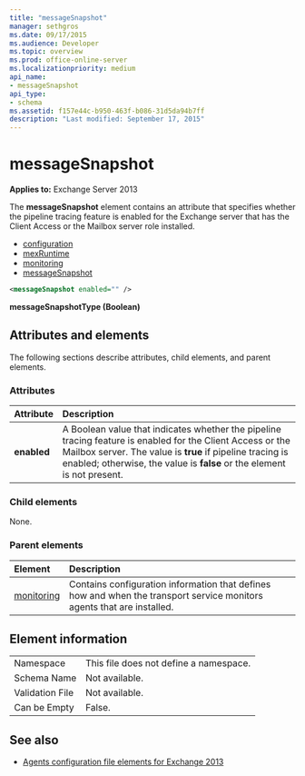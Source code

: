 ```yaml
---
title: "messageSnapshot"
manager: sethgros
ms.date: 09/17/2015
ms.audience: Developer
ms.topic: overview
ms.prod: office-online-server
ms.localizationpriority: medium
api_name:
- messageSnapshot
api_type:
- schema
ms.assetid: f157e44c-b950-463f-b086-31d5da94b7ff
description: "Last modified: September 17, 2015"
---
```


# messageSnapshot

**Applies to:** Exchange Server 2013
  
The **messageSnapshot** element contains an attribute that specifies whether the pipeline tracing feature is enabled for the Exchange server that has the Client Access or the Mailbox server role installed. 
  
- [configuration](configuration.md)  
- [mexRuntime](mexruntime.md) 
- [monitoring](monitoring.md) 
- [messageSnapshot](messagesnapshot.md)
  
```XML
<messageSnapshot enabled="" />
```

**messageSnapshotType (Boolean)**

## Attributes and elements

The following sections describe attributes, child elements, and parent elements.
  
### Attributes

|**Attribute**|**Description**|
|:-----|:-----|
|**enabled** <br/> |A Boolean value that indicates whether the pipeline tracing feature is enabled for the Client Access or the Mailbox server. The value is **true** if pipeline tracing is enabled; otherwise, the value is **false** or the element is not present.  <br/> |
   
### Child elements

None.
  
### Parent elements

|**Element**|**Description**|
|:-----|:-----|
|[monitoring](monitoring.md) <br/> |Contains configuration information that defines how and when the transport service monitors agents that are installed.  <br/> |
   
## Element information

|||
|:-----|:-----|
|Namespace  <br/> |This file does not define a namespace.  <br/> |
|Schema Name  <br/> |Not available.  <br/> |
|Validation File  <br/> |Not available.  <br/> |
|Can be Empty  <br/> |False.  <br/> |
   
## See also

- [Agents configuration file elements for Exchange 2013](agents-configuration-file-elements-for-exchange-2013.md)

